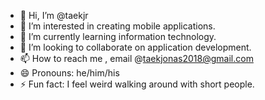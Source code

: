 - 👋 Hi, I’m @taekjr
- 👀 I’m interested in creating mobile applications.
- 🌱 I’m currently learning information technology.
- 💞️ I’m looking to collaborate on application development.
- 📫 How to reach me , email @taekjonas2018@gmail.com
- 😄 Pronouns: he/him/his
- ⚡ Fun fact: I feel weird walking around with short people.

<!---
taekjr/taekjr is a ✨ special ✨ repository because its `README.md` (this file) appears on your GitHub profile.
You can click the Preview link to take a look at your changes.
--->
